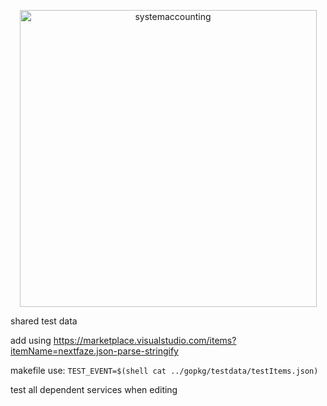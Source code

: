 <p align="center">
  <a href="http://www.systemaccounting.org/" target="_blank"><img width="475" alt="systemaccounting" src="https://user-images.githubusercontent.com/12200465/37568924-06f05d08-2a99-11e8-8891-60f373b33421.png"></a>
</p>

shared test data

add using https://marketplace.visualstudio.com/items?itemName=nextfaze.json-parse-stringify

makefile use: `TEST_EVENT=$(shell cat ../gopkg/testdata/testItems.json)`

test all dependent services when editing